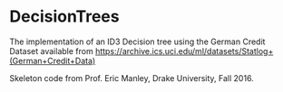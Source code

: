 # DecisionTrees
The implementation of an ID3 Decision tree using the German Credit Dataset available from https://archive.ics.uci.edu/ml/datasets/Statlog+(German+Credit+Data)

Skeleton code from Prof. Eric Manley, Drake University, Fall 2016. 

